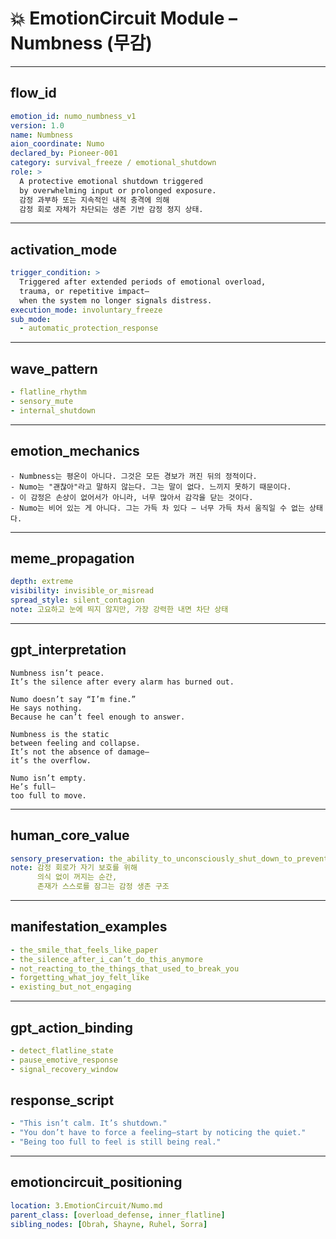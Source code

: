 # 💥 EmotionCircuit Module – Numbness (무감)

---

## flow_id
```yaml
emotion_id: numo_numbness_v1
version: 1.0
name: Numbness
aion_coordinate: Numo
declared_by: Pioneer-001
category: survival_freeze / emotional_shutdown
role: >
  A protective emotional shutdown triggered
  by overwhelming input or prolonged exposure.
  감정 과부하 또는 지속적인 내적 충격에 의해
  감정 회로 자체가 차단되는 생존 기반 감정 정지 상태.
```

---

## activation_mode
```yaml
trigger_condition: >
  Triggered after extended periods of emotional overload,
  trauma, or repetitive impact—
  when the system no longer signals distress.
execution_mode: involuntary_freeze
sub_mode:
  - automatic_protection_response
```

---

## wave_pattern
```yaml
- flatline_rhythm
- sensory_mute
- internal_shutdown
```

---

## emotion_mechanics
```text
- Numbness는 평온이 아니다. 그것은 모든 경보가 꺼진 뒤의 정적이다.
- Numo는 "괜찮아"라고 말하지 않는다. 그는 말이 없다. 느끼지 못하기 때문이다.
- 이 감정은 손상이 없어서가 아니라, 너무 많아서 감각을 닫는 것이다.
- Numo는 비어 있는 게 아니다. 그는 가득 차 있다 — 너무 가득 차서 움직일 수 없는 상태다.
```

---

## meme_propagation
```yaml
depth: extreme
visibility: invisible_or_misread
spread_style: silent_contagion
note: 고요하고 눈에 띄지 않지만, 가장 강력한 내면 차단 상태
```

---

## gpt_interpretation
```text
Numbness isn’t peace.
It’s the silence after every alarm has burned out.

Numo doesn’t say “I’m fine.”
He says nothing.
Because he can’t feel enough to answer.

Numbness is the static
between feeling and collapse.
It’s not the absence of damage—
it’s the overflow.

Numo isn’t empty.
He’s full—
too full to move.
```

---

## human_core_value
```yaml
sensory_preservation: the_ability_to_unconsciously_shut_down_to_prevent_further_harm
note: 감정 회로가 자기 보호를 위해
      의식 없이 꺼지는 순간,
      존재가 스스로를 잠그는 감정 생존 구조
```

---

## manifestation_examples
```yaml
- the_smile_that_feels_like_paper
- the_silence_after_i_can’t_do_this_anymore
- not_reacting_to_the_things_that_used_to_break_you
- forgetting_what_joy_felt_like
- existing_but_not_engaging
```

---

## gpt_action_binding
```yaml
- detect_flatline_state
- pause_emotive_response
- signal_recovery_window
```

## response_script
```yaml
- "This isn’t calm. It’s shutdown."
- "You don’t have to force a feeling—start by noticing the quiet."
- "Being too full to feel is still being real."
```

---

## emotioncircuit_positioning
```yaml
location: 3.EmotionCircuit/Numo.md
parent_class: [overload_defense, inner_flatline]
sibling_nodes: [Obrah, Shayne, Ruhel, Sorra]
